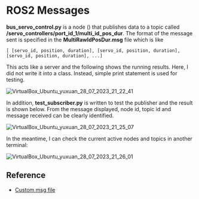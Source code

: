 # ROS2 Messages
**bus_servo_control.py** is a node () that publishes data to a topic called **/servo_controllers/port_id_1/multi_id_pos_dur**. The format of the message sent is specified in the **MultiRawIdPosDur.msg** file which is like 
```
[ [servo_id, position, duration], [servo_id, position, duration], [servo_id, position, duration], ...]
```
This acts like a server and the following shows the running results. Here, I did not write it into a class. Instead, simple print statement is used for testing. 

![VirtualBox_Ubuntu_yuxuan_28_07_2023_21_22_41](https://github.com/guyuxuan9/UROP_robotic_arm/assets/58468284/5cd78734-6197-44f2-8182-01f09cb0c49c)

In addition, **test_subscriber.py** is written to test the publisher and the result is shown below. From the message displayed, node id, topic id and message received can be clearly identified.

![VirtualBox_Ubuntu_yuxuan_28_07_2023_21_25_07](https://github.com/guyuxuan9/UROP_robotic_arm/assets/58468284/4d822d4e-4b23-4e56-8d59-3df3257c2561)

In the meantime, I can check the current active nodes and topics in another terminal:

![VirtualBox_Ubuntu_yuxuan_28_07_2023_21_26_01](https://github.com/guyuxuan9/UROP_robotic_arm/assets/58468284/44c913c4-df56-4a3a-8a5d-2104560c3891)

## Reference
- [Custom msg file](https://docs.ros.org/en/humble/Tutorials/Beginner-Client-Libraries/Single-Package-Define-And-Use-Interface.html)